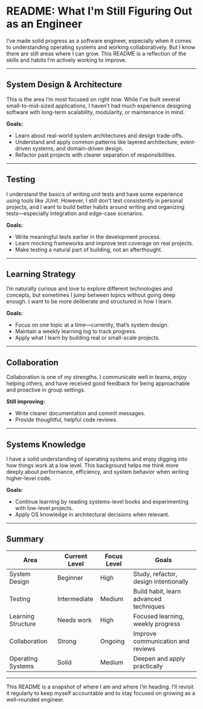 
# README: What I'm Still Figuring Out as an Engineer

I’ve made solid progress as a software engineer, especially when it comes to understanding operating systems and working collaboratively. But I know there are still areas where I can grow. This README is a reflection of the skills and habits I’m actively working to improve.

---

## System Design & Architecture

This is the area I’m most focused on right now. While I’ve built several small-to-mid-sized applications, I haven’t had much experience designing software with long-term scalability, modularity, or maintenance in mind.

**Goals:**
- Learn about real-world system architectures and design trade-offs.
- Understand and apply common patterns like layered architecture, event-driven systems, and domain-driven design.
- Refactor past projects with clearer separation of responsibilities.

---

## Testing

I understand the basics of writing unit tests and have some experience using tools like JUnit. However, I still don't test consistently in personal projects, and I want to build better habits around writing and organizing tests—especially integration and edge-case scenarios.

**Goals:**
- Write meaningful tests earlier in the development process.
- Learn mocking frameworks and improve test coverage on real projects.
- Make testing a natural part of building, not an afterthought.

---

## Learning Strategy

I’m naturally curious and love to explore different technologies and concepts, but sometimes I jump between topics without going deep enough. I want to be more deliberate and structured in how I learn.

**Goals:**
- Focus on one topic at a time—currently, that’s system design.
- Maintain a weekly learning log to track progress.
- Apply what I learn by building real or small-scale projects.

---

## Collaboration

Collaboration is one of my strengths. I communicate well in teams, enjoy helping others, and have received good feedback for being approachable and proactive in group settings.

**Still improving:**
- Write clearer documentation and commit messages.
- Provide thoughtful, helpful code reviews.

---

## Systems Knowledge

I have a solid understanding of operating systems and enjoy digging into how things work at a low level. This background helps me think more deeply about performance, efficiency, and system behavior when writing higher-level code.

**Goals:**
- Continue learning by reading systems-level books and experimenting with low-level projects.
- Apply OS knowledge in architectural decisions when relevant.

---

## Summary

| Area                  | Current Level | Focus Level | Goals |
|-----------------------|----------------|--------------|-------|
| System Design         | Beginner       | High         | Study, refactor, design intentionally |
| Testing               | Intermediate   | Medium       | Build habit, learn advanced techniques |
| Learning Structure    | Needs work     | High         | Focused learning, weekly progress |
| Collaboration         | Strong         | Ongoing      | Improve communication and reviews |
| Operating Systems     | Solid          | Medium       | Deepen and apply practically |

---

This README is a snapshot of where I am and where I’m heading. I’ll revisit it regularly to keep myself accountable and to stay focused on growing as a well-rounded engineer.
